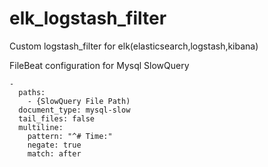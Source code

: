 # elk_logstash_filter
Custom logstash_filter for elk(elasticsearch,logstash,kibana)

FileBeat configuration for Mysql SlowQuery

    -
      paths:
        - {SlowQuery File Path)
      document_type: mysql-slow
      tail_files: false
      multiline:
        pattern: "^# Time:"
        negate: true
        match: after

